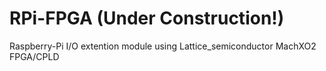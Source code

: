 # RPi-FPGA (Under Construction!)
Raspberry-Pi I/O extention module using Lattice_semiconductor MachXO2 FPGA/CPLD
